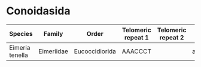 # Conoidasida

| Species | Family | Order | Telomeric repeat 1 | Telomeric repeat 2 | Data type |
| -- | --- | --- | --- | --- | --- |
| Eimeria tenella | Eimeriidae | Eucoccidiorida | AAACCCT |  | assembly |
